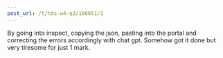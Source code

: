```yaml
---
post_url: /t/tds-w4-q3/166651/1
---
```

By going into inspect, copying the json, pasting into the portal and correcting the errors accordingly with chat gpt. Somehow got it done but very tiresome for just 1 mark.